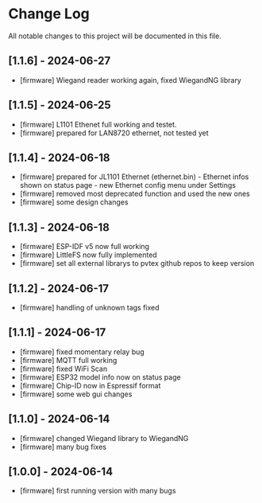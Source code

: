 # Change Log
All notable changes to this project will be documented in this file.

## [1.1.6] - 2024-06-27
- [firmware] Wiegand reader working again, fixed WiegandNG library
## [1.1.5] - 2024-06-25
- [firmware] L1101 Ethenet full working and testet.
- [firmware] prepared for LAN8720 ethernet, not tested yet
## [1.1.4] - 2024-06-18
- [firmware] prepared for JL1101 Ethernet (ethernet.bin)
                - Ethernet infos shown on status page
                - new Ethernet config menu under Settings
- [firmware] removed most deprecated function and used the new ones
- [firmware] some design changes
## [1.1.3] - 2024-06-18
- [firmware] ESP-IDF v5 now full working
- [firmware] LittleFS now fully implemented
- [firmware] set all external librarys to pvtex github repos to keep version
## [1.1.2] - 2024-06-17
- [firmware] handling of unknown tags fixed
## [1.1.1] - 2024-06-17
- [firmware] fixed momentary relay bug
- [firmware] MQTT full working
- [firmware] fixed WiFi Scan
- [firmware] ESP32 model info now on status page
- [firmware] Chip-ID now in Espressif format
- [firmware] some web gui changes

## [1.1.0] - 2024-06-14
- [firmware] changed Wiegand library to WiegandNG
- [firmware] many bug fixes

## [1.0.0] - 2024-06-14
- [firmware] first running version with many bugs